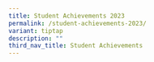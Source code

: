 ```yaml
---
title: Student Achievements 2023
permalink: /student-achievements-2023/
variant: tiptap
description: ""
third_nav_title: Student Achievements
---
```

